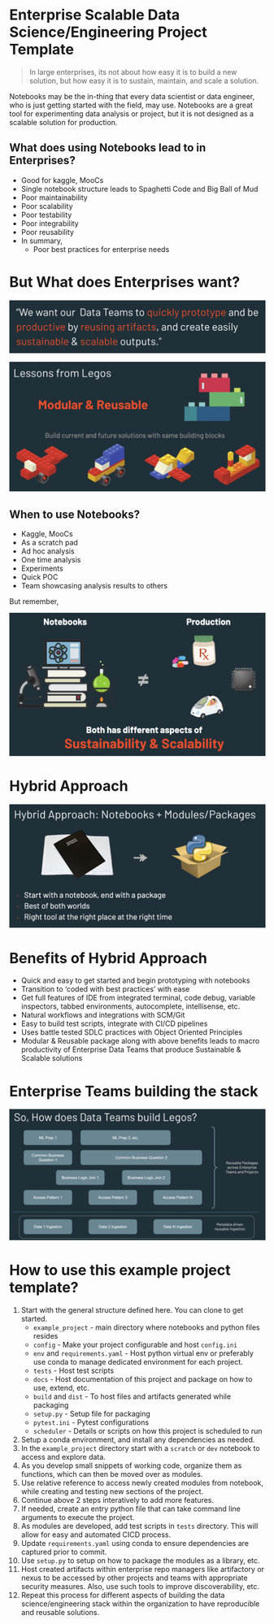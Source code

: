 # Enterprise Scalable Data Science/Engineering Project Template

> In large enterprises, its not about how easy it is to build a new solution, but how easy it is to sustain, maintain, and scale a solution. 

Notebooks may be the in-thing that every data scientist or data engineer, who is just getting started with the field, may use. Notebooks are a great tool for experimenting data analysis or project, but it is not designed as a scalable solution for production. 

## What does using Notebooks lead to in Enterprises?
- Good for kaggle, MooCs
- Single notebook structure leads to Spaghetti Code and Big Ball of Mud
- Poor maintainability 
- Poor scalability
- Poor testability 
- Poor integrability
- Poor reusability
- In summary, 
  - Poor best practices for enterprise needs

# But What does Enterprises want?
![](img/enterprise_wants.png)

![](img/modular_reusable.png)

## When to use Notebooks?
- Kaggle, MooCs
- As a scratch pad
- Ad hoc analysis
- One time analysis
- Experiments
- Quick POC
- Team showcasing analysis results to others

But remember,

![](img/notebooks_not_production.png)

# Hybrid Approach

![](img/hybrid_approach_notebooks_modules.png)

# Benefits of Hybrid Approach
- Quick and easy to get started and begin prototyping with notebooks
- Transition to ‘coded with best practices’ with ease 
- Get full features of IDE from integrated terminal, code debug, variable inspectors, tabbed environments, autocomplete, intellisense, etc.
- Natural workflows and integrations with SCM/Git
- Easy to build test scripts, integrate with CI/CD pipelines
- Uses battle tested SDLC practices with Object Oriented Principles
- Modular & Reusable package along with above benefits leads to macro productivity of Enterprise Data Teams that produce Sustainable & Scalable solutions

# Enterprise Teams building the stack
![](img/data_teams_modular_legos.png)


# How to use this example project template?
1. Start with the general structure defined here. You can clone to get started.
    - `example_project` - main directory where notebooks and python files resides
    - `config` - Make your project configurable and host `config.ini`
    - `env` and `requirements.yaml` - Host python virtual env or preferably use conda to manage dedicated environment for each project.
    - `tests` - Host test scripts
    - `docs` - Host documentation of this project and package on how to use, extend, etc.
    - `build` and `dist` - To host files and artifacts generated while packaging 
    - `setup.py` - Setup file for packaging 
    - `pytest.ini` - Pytest configurations
    - `scheduler` - Details or scripts on how this project is scheduled to run
2. Setup a conda environment, and install any dependencies as needed.
3. In the `example_project` directory start with a `scratch` or `dev` notebook to access and explore data.
4. As you develop small snippets of working code, organize them as functions, which can then be moved over as modules.
5. Use relative reference to access newly created modules from notebook, while creating and testing new sections of the project. 
6. Continue above 2 steps interatively to add more features.
7. If needed, create an entry python file that can take command line arguments to execute the project.
8. As modules are developed, add test scripts in `tests` directory. This will allow for easy and automated CICD process.
9. Update `requirements.yaml` using conda to ensure dependencies are captured prior to commit.
10. Use `setup.py` to setup on how to package the modules as a library, etc. 
11. Host created artifacts within enterprise repo managers like artifactory or nexus to be accessed by other projects and teams with appropriate security measures. Also, use such tools to improve discoverability, etc.
12. Repeat this process for different aspects of building the data science/engineering stack within the organization to have reproducible and reusable solutions. 

